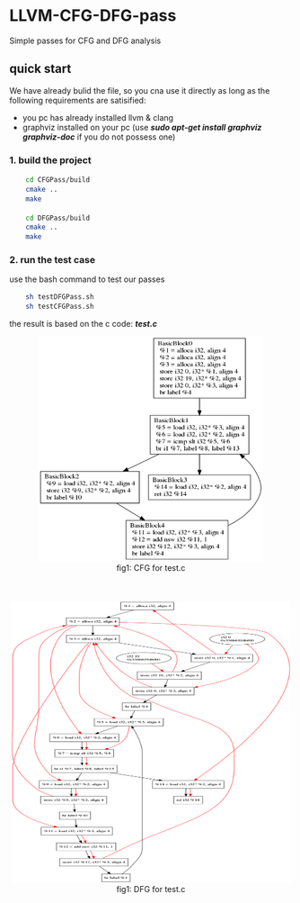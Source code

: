 # LLVM-CFG-DFG-pass
Simple passes for CFG and DFG analysis

## quick start
We have already bulid the file, so you cna use it directly as long as the following requirements are satisified:
+ you pc has already installed llvm & clang
+ graphviz installed on your pc (use ***sudo apt-get install graphviz graphviz-doc*** if you do not possess one)

### 1. build the project
```bash
	cd CFGPass/build
	cmake ..
	make
	
	cd DFGPass/build
	cmake ..
	make
```
### 2. run the test case
use the bash command to test our passes
```bash
	sh testDFGPass.sh
	sh testCFGPass.sh
```
the result is based on the c code: ***test.c***

<div align="center"><img width = '400' height = '400' src = 'CFG.png'></div>
<div align="center">fig1: CFG for test.c</div>

<br>
<br>
<br>
<div align="center"><img width = '500' height = '500' src = 'DFG.png'></div>
<div align="center">fig1: DFG for test.c</di>
